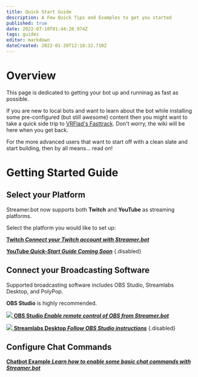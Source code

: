 ```yaml
---
title: Quick Start Guide
description: A Few Quick Tips and Examples to get you started
published: true
date: 2022-07-10T01:44:20.974Z
tags: guides
editor: markdown
dateCreated: 2022-01-20T12:18:32.710Z
---
```


# Overview
This page is dedicated to getting your bot up and runninag as fast as possible. 

If you are new to local bots and want to learn about the bot while installing some pre-configured (but still awesome) content then you might want to take a quick side trip to [VRFlad's Fasttrack](https://vrflad.com/fasttrack). Don't worry, the wiki will be here when you get back.

For the more advanced users that want to start off with a clean slate and start building, then by all means... read on!

# Getting Started Guide

## Select your Platform

Streamer.bot now supports both **Twitch** and **YouTube** as streaming platforms.

Select the platform you would like to set up:

<section class="btn-grid my-5">

[<i class="mdi mdi-twitch text--twitch"></i> **Twitch *Connect your Twitch account with Streamer.bot***](/en/Quick-Start/Twitch)
  
[<i class="mdi mdi-youtube text--youtube"></i> **YouTube *Quick-Start Guide Coming Soon***](/en/Quick-Start/YouTube)
{.disabled}

</section>


## Connect your Broadcasting Software

Supported broadcasting software includes OBS Studio, Streamlabs Desktop, and PolyPop.

**OBS Studio** is highly recommended.

<section class="btn-grid my-5">

[<img src="https://streamer.bot/img/integrations/obs.svg" /> **OBS Studio *Enable remote control of OBS from Streamer.bot***](/en/Quick-Start/OBS)
  
[<img src="https://streamer.bot/img/integrations/streamlabs.png" /> **Streamlabs Desktop *Follow OBS Studio instructions***](/en/Quick-Start/Streamlabs-Desktop)
{.disabled}

</section>

## Configure Chat Commands

<section class="btn-grid my-5">

  [<i class="mdi mdi-chat"></i> **Chatbot Example *Learn how to enable some basic chat commands with Streamer.bot***](/en/Quick-Start/Commands)

</section>
